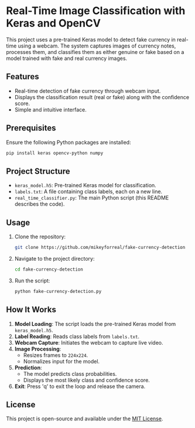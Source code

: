 # Real-Time Image Classification with Keras and OpenCV

This project uses a pre-trained Keras model to detect fake currency in real-time using a webcam. The system captures images of currency notes, processes them, and classifies them as either genuine or fake based on a model trained with fake and real currency images.

## Features

- Real-time detection of fake currency through webcam input.
- Displays the classification result (real or fake) along with the confidence score.
- Simple and intuitive interface.

## Prerequisites
Ensure the following Python packages are installed:

```bash
pip install keras opencv-python numpy
```

## Project Structure
- `keras_model.h5`: Pre-trained Keras model for classification.
- `labels.txt`: A file containing class labels, each on a new line.
- `real_time_classifier.py`: The main Python script (this README describes the code).

## Usage
1. Clone the repository:
   ```bash
   git clone https://github.com/mikeyforreal/fake-currency-detection
   ```
2. Navigate to the project directory:
   ```bash
   cd fake-currency-detection
   ```
3. Run the script:
   ```bash
   python fake-currency-detection.py
   ```

## How It Works
1. **Model Loading**: The script loads the pre-trained Keras model from `keras_model.h5`.
2. **Label Reading**: Reads class labels from `labels.txt`.
3. **Webcam Capture**: Initiates the webcam to capture live video.
4. **Image Processing**:
   - Resizes frames to `224x224`.
   - Normalizes input for the model.
5. **Prediction**:
   - The model predicts class probabilities.
   - Displays the most likely class and confidence score.
6. **Exit**: Press 'q' to exit the loop and release the camera.


## License
This project is open-source and available under the [MIT License](LICENSE).

